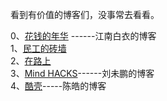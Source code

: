 看到有价值的博客们，没事常去看看。

0、[花钱的年华](http://calvin1978.blogcn.com/) ------江南白衣的博客  
1、[民工的砖墙](http://blog.xufei.gitpress.org/)  
2、[在路上](http://www.crifan.com/)  
3、[Mind HACKS](http://mindhacks.cn/)------刘未鹏的博客  
4、[酷壳](http://coolshell.cn/)-----陈皓的博客
